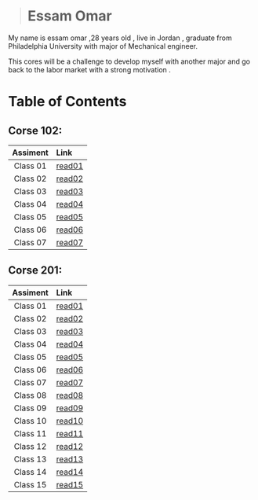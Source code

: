 ># Essam Omar

 My name is essam omar ,28 years old , live in Jordan , graduate from Philadelphia University with major of Mechanical engineer.  

 This cores will be a challenge to develop myself with another major and go back to the labor market with a strong  motivation .

# Table of Contents

## Corse 102:

| Assiment| Link            |
| :---:   | :----------     |
|Class 01 | [read01](102/read01)|
|Class 02 | [read02](read02)|
|Class 03 | [read03](read03)|
|Class 04 | [read04](read04)|
|Class 05 | [read05](read05)|
|Class 06 | [read06](read06)|
|Class 07 | [read07](read07)| 

## Corse 201:

| Assiment| Link              |
| :---:   | :----------       |
| Class 01| [read01](201/class-01.md)|
| Class 02| [read02](class-02)|
| Class 03| [read03](class-03)|
| Class 04| [read04](class-04)|
| Class 05| [read05](class-05)|
| Class 06| [read06](class-06)|
| Class 07| [read07](class-07)|
| Class 08| [read08](class-08)|
| Class 09| [read09](class-09)|
| Class 10| [read10](class-10)|
| Class 11| [read11](class-11)|
| Class 12| [read12](class-12)|
| Class 13| [read13](class-13)|
| Class 14| [read14](class-14)|
| Class 15| [read15](class-15)|
